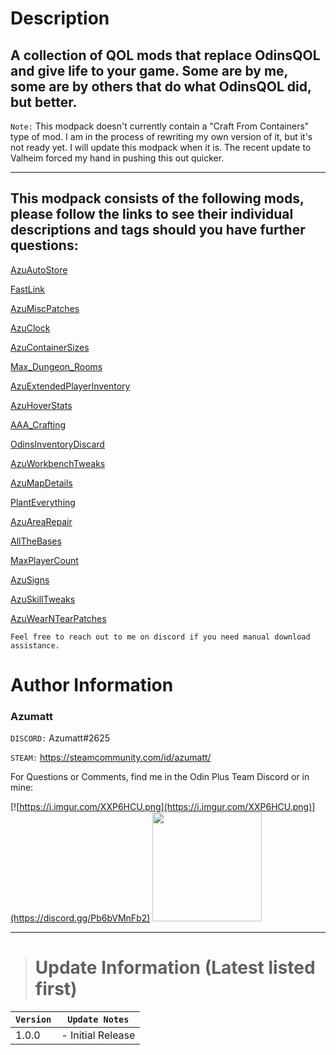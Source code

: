 ﻿# Description

## A collection of QOL mods that replace OdinsQOL and give life to your game. Some are by me, some are by others that do what OdinsQOL did, but better.

`Note:` This modpack doesn't currently contain a "Craft From Containers" type of mod. I am in the process of rewriting my own version of it, but it's not ready yet. I will update this modpack when it is. The recent update to Valheim forced my hand in pushing this out quicker.

---
## This modpack consists of the following mods, please follow the links to see their individual descriptions and tags should you have further questions:
[AzuAutoStore](https://valheim.thunderstore.io/package/Azumatt/AzuAutoStore/)

[FastLink](https://valheim.thunderstore.io/package/Azumatt/FastLink/)

[AzuMiscPatches](https://valheim.thunderstore.io/package/Azumatt/AzuMiscPatches/)

[AzuClock](https://valheim.thunderstore.io/package/Azumatt/AzuClock/)

[AzuContainerSizes](https://valheim.thunderstore.io/package/Azumatt/AzuContainerSizes/)

[Max_Dungeon_Rooms](https://valheim.thunderstore.io/package/Digitalroot/Max_Dungeon_Rooms/)

[AzuExtendedPlayerInventory](https://valheim.thunderstore.io/package/Azumatt/AzuExtendedPlayerInventory/)

[AzuHoverStats](https://valheim.thunderstore.io/package/Azumatt/AzuHoverStats/)

[AAA_Crafting](https://valheim.thunderstore.io/package/Azumatt/AAA_Crafting/)

[OdinsInventoryDiscard](https://valheim.thunderstore.io/package/OdinPlus/OdinsInventoryDiscard/)

[AzuWorkbenchTweaks](https://valheim.thunderstore.io/package/Azumatt/AzuWorkbenchTweaks/)

[AzuMapDetails](https://valheim.thunderstore.io/package/Azumatt/AzuMapDetails/)

[PlantEverything](https://valheim.thunderstore.io/package/Advize/PlantEverything/)

[AzuAreaRepair](https://valheim.thunderstore.io/package/Azumatt/AzuAreaRepair/)

[AllTheBases](https://valheim.thunderstore.io/package/Azumatt/AllTheBases/)

[MaxPlayerCount](https://valheim.thunderstore.io/package/Azumatt/MaxPlayerCount/)

[AzuSigns](https://valheim.thunderstore.io/package/Azumatt/AzuSigns/)

[AzuSkillTweaks](https://valheim.thunderstore.io/package/Azumatt/AzuSkillTweaks/)

[AzuWearNTearPatches](https://valheim.thunderstore.io/package/Azumatt/AzuWearNTearPatches/)


`Feel free to reach out to me on discord if you need manual download assistance.`


# Author Information

### Azumatt

`DISCORD:` Azumatt#2625

`STEAM:` https://steamcommunity.com/id/azumatt/

For Questions or Comments, find me in the Odin Plus Team Discord or in mine:

[![https://i.imgur.com/XXP6HCU.png](https://i.imgur.com/XXP6HCU.png)](https://discord.gg/Pb6bVMnFb2)
<a href="https://discord.gg/pdHgy6Bsng"><img src="https://i.imgur.com/Xlcbmm9.png" href="https://discord.gg/pdHgy6Bsng" width="175" height="175"></a>
***

> # Update Information (Latest listed first)

| `Version` | `Update Notes`    |
|-----------|-------------------|
| 1.0.0     | - Initial Release |